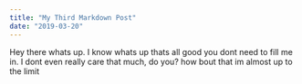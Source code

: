 ```yaml
---
title: "My Third Markdown Post"
date: "2019-03-20"
---
```


Hey there whats up. I know whats up thats all good you dont need to fill me in. I dont even really care that much, do you? how bout that im almost up to the limit